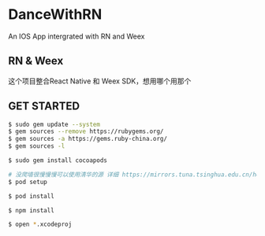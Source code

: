# DanceWithRN
An IOS App intergrated with RN and Weex

## RN & Weex
这个项目整合React Native 和 Weex SDK，想用哪个用那个

## GET STARTED

``` bash
$ sudo gem update --system
$ gem sources --remove https://rubygems.org/
$ gem sources -a https://gems.ruby-china.org/
$ gem sources -l

$ sudo gem install cocoapods

# 没爬墙很慢慢慢可以使用清华的源 详细 https://mirrors.tuna.tsinghua.edu.cn/help/CocoaPods/
$ pod setup

$ pod install

$ npm install

$ open *.xcodeproj

```
